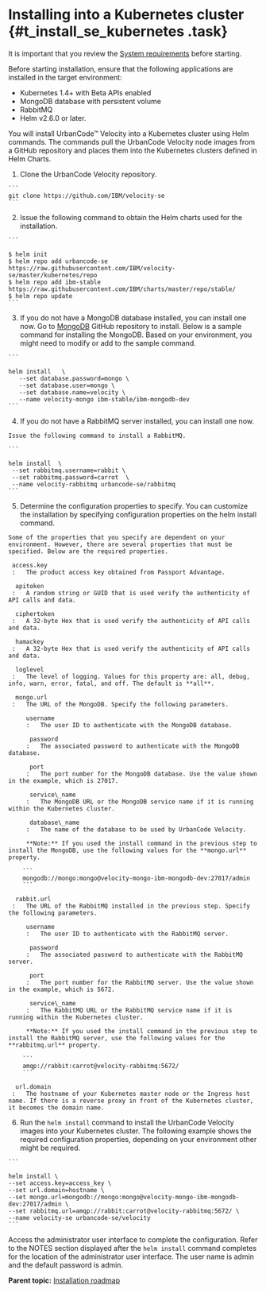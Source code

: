 # Installing into a Kubernetes cluster {#t_install_se_kubernetes .task}

It is important that you review the [System requirements](c_install_se_requirements.md) before starting.

Before starting installation, ensure that the following applications are installed in the target environment:

-   Kubernetes 1.4+ with Beta APIs enabled
-   MongoDB database with persistent volume
-   RabbitMQ
-   Helm v2.6.0 or later.

You will install UrbanCode™ Velocity into a Kubernetes cluster using Helm commands. The commands pull the UrbanCode Velocity node images from a GitHub repository and places them into the Kubernetes clusters defined in Helm Charts.

1.   Clone the UrbanCode Velocity repository. 

    ```
    git clone https://github.com/IBM/velocity-se
    ```

2.   Issue the following command to obtain the Helm charts used for the installation. 

    ```
    
    $ helm init
    $ helm repo add urbancode-se https://raw.githubusercontent.com/IBM/velocity-se/master/kubernetes/repo
    $ helm repo add ibm-stable https://raw.githubusercontent.com/IBM/charts/master/repo/stable/
    $ helm repo update
    ```

3.   If you do not have a MongoDB database installed, you can install one now. Go to [MongoDB](https://github.com/kubernetes/charts/tree/master/stable/mongodb) GitHub repository to install. Below is a sample command for installing the MongoDB. Based on your environment, you might need to modify or add to the sample command.

    ```
    
    helm install   \
       --set database.password=mongo \
       --set database.user=mongo \
       --set database.name=velocity \
       --name velocity-mongo ibm-stable/ibm-mongodb-dev
    ```

4.   If you do not have a RabbitMQ server installed, you can install one now. 

    Issue the following command to install a RabbitMQ.

    ```
    
    helm install  \
     --set rabbitmq.username=rabbit \
     --set rabbitmq.password=carrot  \
     --name velocity-rabbitmq urbancode-se/rabbitmq
    ```

5.   Determine the configuration properties to specify. You can customize the installation by specifying configuration properties on the helm install command. 

    Some of the properties that you specify are dependent on your environment. However, there are several properties that must be specified. Below are the required properties.

     access.key
     :   The product access key obtained from Passport Advantage.

      apitoken
     :   A random string or GUID that is used verify the authenticity of API calls and data.

      ciphertoken
     :   A 32-byte Hex that is used verify the authenticity of API calls and data.

      hamackey
     :   A 32-byte Hex that is used verify the authenticity of API calls and data.

      loglevel
     :   The level of logging. Values for this property are: all, debug, info, warn, error, fatal, and off. The default is **all**.

      mongo.url
     :   The URL of the MongoDB. Specify the following parameters.

         username
         :   The user ID to authenticate with the MongoDB database.

          password
         :   The associated password to authenticate with the MongoDB database.

          port
         :   The port number for the MongoDB database. Use the value shown in the example, which is 27017.

          service\_name
         :   The MongoDB URL or the MongoDB service name if it is running within the Kubernetes cluster.

          database\_name
         :   The name of the database to be used by UrbanCode Velocity.

         **Note:** If you used the install command in the previous step to install the MongoDB, use the following values for the **mongo.url** property.

        ```
        mongodb://mongo:mongo@velocity-mongo-ibm-mongodb-dev:27017/admin
        ```

      rabbit.url
     :   The URL of the RabbitMQ installed in the previous step. Specify the following parameters.

         username
         :   The user ID to authenticate with the RabbitMQ server.

          password
         :   The associated password to authenticate with the RabbitMQ server.

          port
         :   The port number for the RabbitMQ server. Use the value shown in the example, which is 5672.

          service\_name
         :   The RabbitMQ URL or the RabbitMQ service name if it is running within the Kubernetes cluster.

         **Note:** If you used the install command in the previous step to install the RabbitMQ server, use the following values for the **rabbitmq.url** property.

        ```
        amqp://rabbit:carrot@velocity-rabbitmq:5672/
        ```

      url.domain
     :   The hostname of your Kubernetes master node or the Ingress host name. If there is a reverse proxy in front of the Kubernetes cluster, it becomes the domain name.

 6.   Run the `helm install` command to install the UrbanCode Velocity images into your Kubernetes cluster. The following example shows the required configuration properties, depending on your environment other might be required. 

    ```
    
    helm install \
    --set access.key=access_key \
    --set url.domain=hostname \
    --set mongo.url=mongodb://mongo:mongo@velocity-mongo-ibm-mongodb-dev:27017/admin \
    --set rabbitmq.url=amqp://rabbit:carrot@velocity-rabbitmq:5672/ \
    --name velocity-se urbancode-se/velocity
    ```


Access the administrator user interface to complete the configuration. Refer to the NOTES section displayed after the `helm install` command completes for the location of the administrator user interface. The user name is admin and the default password is admin.

**Parent topic:** [Installation roadmap](../topics/c_install_se_roadmap.md)

